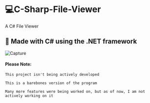 # :computer:C-Sharp-File-Viewer
A C# File Viewer



## :signal_strength: Made with C# using the .NET framework

    

![Capture](https://user-images.githubusercontent.com/54542639/112699613-70bb1e00-8e49-11eb-952e-c9bc6bf9686b.PNG)


#### Please Note: 
    This project isn't being actively developed
    
    This is a barebones version of the program
    
    Many more features were being worked on, but as of now, I am not actively working on it
    
    
    


